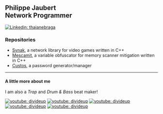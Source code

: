 <h2>Philippe Jaubert<br>Network Programmer</h2>

[![Linkedin: thaianebraga](https://img.shields.io/badge/-philjbt-blue?style=flat-square&logo=Linkedin&logoColor=white)](https://www.linkedin.com/in/philjbt/)

<h3>Repositories</h3>

- [Synak](https://github.com/PhilJbt/Synak), a network library for video games written in C++
- [Mescamit](https://github.com/PhilJbt/mescamit), a variable obfuscator for memory scanner mitigation written in C++
- [Custos](https://philjbt.github.io/custos/), a password generator/manager

---

<h4>A little more about me</h4>

I am also a *Trap* and *Drum & Bass* beat maker!

[![youtube: divideup](https://i1.sndcdn.com/artworks-w0ccrrp2zRDqEWzb-jK5law-large.jpg)](https://www.youtube.com/watch?v=QkYpywZsACw) 
[![youtube: divideup](https://i1.sndcdn.com/artworks-cWSYtu2hu23rPJpQ-RTwr6w-large.jpg)](https://www.youtube.com/watch?v=id0ZLY20keA) 
[![youtube: divideup](https://i1.sndcdn.com/artworks-MTX4x6a1WW1xrU9Q-oyTGPg-large.jpg)](https://www.youtube.com/watch?v=jWAcKzvyDsk) 
[![youtube: divideup](https://i1.sndcdn.com/artworks-ZwgSa84Vg5UdsWLr-MKMHFQ-large.jpg)](https://www.youtube.com/watch?v=yKxuM40qDeI) 
[![youtube: divideup](https://i1.sndcdn.com/artworks-eFlc3c9gEj5UzhH3-9QybFA-large.jpg)](https://www.youtube.com/watch?v=2PgVQ9vjmVc)
